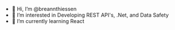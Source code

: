 - 👋 Hi, I’m @breannthiessen
- 👀 I’m interested in Developing REST API's, .Net, and Data Safety
- 🌱 I’m currently learning React
